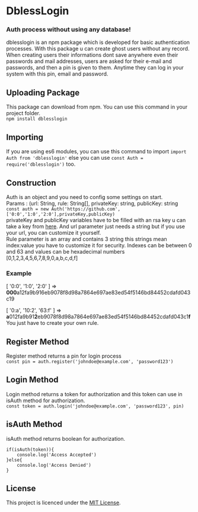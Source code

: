 # DblessLogin

### Auth process without using any database!

dblesslogin is an npm package which is developed for basic authentication processes. With this package u can create ghost users without any record. When creating users their informations dont save anywhere even their passwords and mail addresses, users are asked for their e-mail and passwords, and then a pin is given to them. Anytime they can log in your system with this pin, email and password.

## Uploading Package

This package can download from npm. You can use this command in your project folder. <br>
`npm install dblesslogin`

## Importing

If you are using es6 modules, you can use this command to import
`import Auth from 'dblesslogin'`
else you can use `const Auth = require('dblesslogin')` too.

## Construction

Auth is an object and you need to config some settings on start.<br>
Params : (url: String, rule: String[], privateKey: string, publicKey: string<br>
`const auth = new Auth('https://github.com',['0:0','1:0','2:0'],privateKey,publicKey)` <br>
privateKey and publicKey variables have to be filled with an rsa key u can take a key from [here](https://travistidwell.com/jsencrypt/demo/). And url parameter just needs a string but if you use your url, you can customize it yourself. <br>
Rule parameter is an array and contains 3 string this strings mean index:value you have to customize it for security. Indexes can be between 0 and 63 and values can be hexadecimal numbers [0,1,2,3,4,5,6,7,8,9,0,a,b,c,d,f]

### Example

[ '0:0', '1:0', '2:0' ] => **000**a12fa9b916eb9078f8d98a7864e697ae83ed54f5146bd84452cdafd043c19

[ '0:a', '10:2', '63:f' ] => **a**012fa9b91**2**eb9078f8d98a7864e697ae83ed54f5146bd84452cdafd043c1**f**<br>
You just have to create your own rule.

## Register Method

Register method returns a pin for login process <br>
`const pin = auth.register('johndoe@example.com', 'password123')`

## Login Method

Login method returns a token for authorization and this token can use in isAuth method for authorization.<br>
`const token = auth.login('johndoe@example.com', 'password123', pin)`

## isAuth Method

isAuth method returns boolean for authorization.

```
if(isAuth(token)){
	console.log('Access Accepted')
}else{
	console.log('Access Denied')
}
```

## License

This project is licenced under the [MIT License](http://opensource.org/licenses/mit-license.html).
